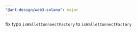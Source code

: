 ```yaml
---
"@ant-design/web3-solana": major
---
```


fix typo `isWalletConnnectFactory` to `isWalletConnectFactory`
